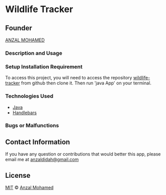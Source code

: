 
# Wildlife Tracker
 
## Founder

[ANZAL MOHAMED](https://github.com/anzalmohamed)


### Description and Usage


### Setup Installation Requirement
To access this project, you will need to access the repository [wildlife-tracker](https://github.com/anzalmohamed/wildlife-tracker) from github then clone it. Then run 'java App' on your terminal.

### Technologies Used
* [Java](https://sdkman.io/usage)
* [Handlebars](https://handlebarsjs.com/)
### Bugs or Malfunctions

## Contact Information

If you have any question or contributions that would better this app, please email me at [anzaldidah@gmail.com]()

## License
[MIT](https://choosealicense.com/licenses/mit/) © [Anzal Mohamed](https://github.com/anzalmohamed)